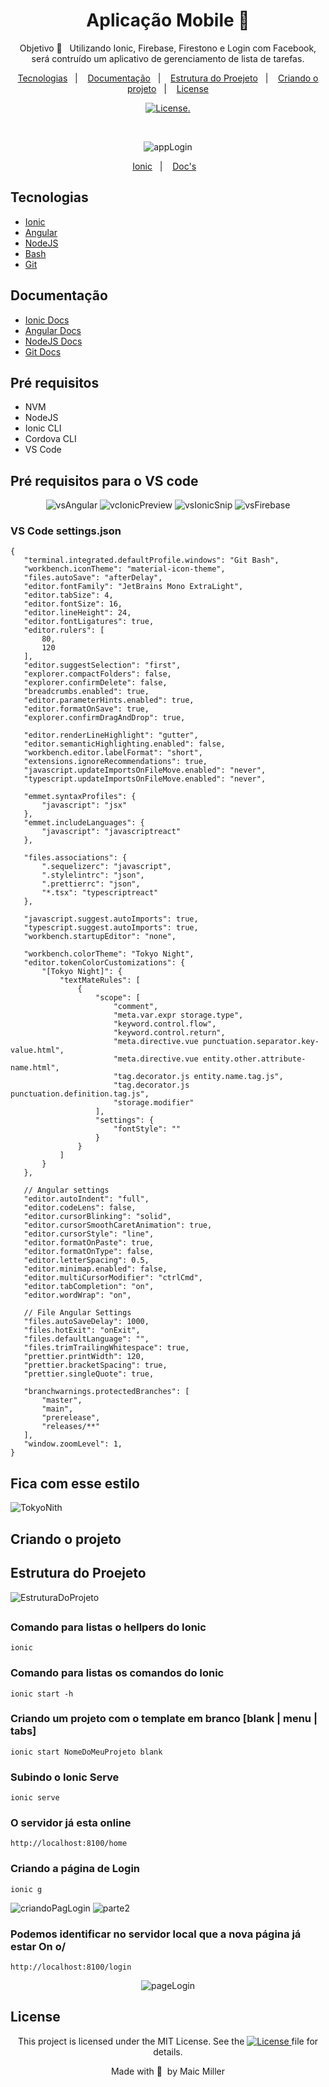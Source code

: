 <div align="center">
  
# Aplicação Mobile 📱
  
  
Objetivo 🎯  &nbsp;&nbsp;Utilizando Ionic, Firebase, Firestono e Login com Facebook, será contruído um aplicativo de gerenciamento de lista de tarefas.
  
</div>
  
 <p align="center">
  <a href="#Tecnologias">Tecnologias</a>&nbsp;&nbsp;&nbsp;|&nbsp;&nbsp;&nbsp;
  <a href="#Documentação">Documentação</a>&nbsp;&nbsp;&nbsp;|&nbsp;&nbsp;&nbsp;
  <a href="#Estrutura-do-Proejeto">Estrutura do Proejeto</a>&nbsp;&nbsp;&nbsp;|&nbsp;&nbsp;&nbsp;
  <a href="#Criando-o-projeto">Criando o projeto</a>&nbsp;&nbsp;&nbsp;|&nbsp;&nbsp;&nbsp;
  <a href="#License">License</a>
</p>

<p align="center">
  <a href="https://mit-license.org/">
  <img src="https://img.shields.io/static/v1?label=license&message=MIT&color=5965E0&labelColor=121214" alt="License">.
  </a>
</p>

<br>

<div align="center">

![appLogin](https://user-images.githubusercontent.com/990877/151666195-fd417bcd-48a9-44f8-9565-b700c6033746.png)

</div>
  
<p align="center">
  <a href="https://ionicframework.com/docs/cli">Ionic</a>&nbsp;&nbsp;&nbsp;|&nbsp;&nbsp;&nbsp;
  <a href="https://ionicframework.com/docs">Doc's</a>&nbsp;&nbsp;&nbsp;
</p>

## Tecnologias

- [Ionic](https://ionicframework.com/)
- [Angular](https://angular.io/)
- [NodeJS](https://nodejs.org/en/)
- [Bash](https://www.gnu.org/software/bash/)
- [Git](https://git-scm.com/)

## Documentação

- [Ionic Docs](https://ionicframework.com/docs)
- [Angular Docs](https://angular.io/docs)
- [NodeJS Docs](https://nodejs.org/en/docs/)
- [Git Docs](https://git-scm.com/)

## Pré requisitos

- NVM
- NodeJS
- Ionic CLI
- Cordova CLI
- VS Code

## Pré requisitos para o VS code

<div align="center">

![vsAngular](https://user-images.githubusercontent.com/990877/151666987-93cbd07b-27cc-4530-a790-e7605f859e67.png)
![vcIonicPreview](https://user-images.githubusercontent.com/990877/151667016-f8814992-5719-4d1f-b764-9eedb53ee80b.png)
![vsIonicSnip](https://user-images.githubusercontent.com/990877/151667022-ca3cf3ee-18c0-47b1-b8c9-b55a6978b887.png)
![vsFirebase](https://user-images.githubusercontent.com/990877/151667002-e9a42763-69a7-4226-93ae-0487cdae0be2.png)

 </div>
 
 ### VS Code settings.json
 ```script
{
    "terminal.integrated.defaultProfile.windows": "Git Bash",
    "workbench.iconTheme": "material-icon-theme",
    "files.autoSave": "afterDelay",
    "editor.fontFamily": "JetBrains Mono ExtraLight",
    "editor.tabSize": 4,
    "editor.fontSize": 16,
    "editor.lineHeight": 24,
    "editor.fontLigatures": true,
    "editor.rulers": [
        80,
        120
    ],
    "editor.suggestSelection": "first",
    "explorer.compactFolders": false,
    "explorer.confirmDelete": false,
    "breadcrumbs.enabled": true,
    "editor.parameterHints.enabled": true,
    "editor.formatOnSave": true,
    "explorer.confirmDragAndDrop": true,

    "editor.renderLineHighlight": "gutter",
    "editor.semanticHighlighting.enabled": false,
    "workbench.editor.labelFormat": "short",
    "extensions.ignoreRecommendations": true,
    "javascript.updateImportsOnFileMove.enabled": "never",
    "typescript.updateImportsOnFileMove.enabled": "never",

    "emmet.syntaxProfiles": {
        "javascript": "jsx"
    },
    "emmet.includeLanguages": {
        "javascript": "javascriptreact"
    },

    "files.associations": {
        ".sequelizerc": "javascript",
        ".stylelintrc": "json",
        ".prettierrc": "json",
        "*.tsx": "typescriptreact"
    },

    "javascript.suggest.autoImports": true,
    "typescript.suggest.autoImports": true,
    "workbench.startupEditor": "none",

    "workbench.colorTheme": "Tokyo Night",
    "editor.tokenColorCustomizations": {
        "[Tokyo Night]": {
            "textMateRules": [
                {
                    "scope": [
                        "comment",
                        "meta.var.expr storage.type",
                        "keyword.control.flow",
                        "keyword.control.return",
                        "meta.directive.vue punctuation.separator.key-value.html",
                        "meta.directive.vue entity.other.attribute-name.html",
                        "tag.decorator.js entity.name.tag.js",
                        "tag.decorator.js punctuation.definition.tag.js",
                        "storage.modifier"
                    ],
                    "settings": {
                        "fontStyle": ""
                    }
                }
            ]
        }
    },

    // Angular settings
    "editor.autoIndent": "full",
    "editor.codeLens": false,
    "editor.cursorBlinking": "solid",
    "editor.cursorSmoothCaretAnimation": true,
    "editor.cursorStyle": "line",
    "editor.formatOnPaste": true,
    "editor.formatOnType": false,
    "editor.letterSpacing": 0.5,
    "editor.minimap.enabled": false,
    "editor.multiCursorModifier": "ctrlCmd",
    "editor.tabCompletion": "on",
    "editor.wordWrap": "on",

    // File Angular Settings
    "files.autoSaveDelay": 1000,
    "files.hotExit": "onExit",
    "files.defaultLanguage": "",
    "files.trimTrailingWhitespace": true,
    "prettier.printWidth": 120,
    "prettier.bracketSpacing": true,
    "prettier.singleQuote": true,

    "branchwarnings.protectedBranches": [
        "master",
        "main",
        "prerelease",
        "releases/**"
    ],
    "window.zoomLevel": 1,
}
```
## Fica com esse estilo

![TokyoNith](https://user-images.githubusercontent.com/990877/151678976-5cc558ee-553e-4950-9c41-f2c2126ad25b.png)

## Criando o projeto

## Estrutura do Proejeto

![EstruturaDoProjeto](https://user-images.githubusercontent.com/990877/151666526-b1e59f6a-ebee-4676-9b53-b1f70ed0a648.png)

##

### Comando para listas o hellpers do Ionic
```script
ionic
```
### Comando para listas os comandos do Ionic
```script
ionic start -h
```
### Criando um projeto com o template em branco [blank | menu | tabs]
```script
ionic start NomeDoMeuProjeto blank
```
### Subindo o Ionic Serve
```script
ionic serve
```
### O servidor já esta online
```script
http://localhost:8100/home
```
### Criando a página de Login
```script
ionic g
```
![criandoPagLogin](https://user-images.githubusercontent.com/990877/151679285-9f8d360d-a09e-4ac2-98a0-d7d58a041e7e.png)
![parte2](https://user-images.githubusercontent.com/990877/151679329-16f83ce9-22bf-4567-a00e-cb47d333ed8e.png)

### Podemos identificar no servidor local que a nova página já estar On o/

```script
http://localhost:8100/login
```

<div align="center">

  ![pageLogin](https://user-images.githubusercontent.com/990877/151679522-8fda2ba5-d8fc-480f-b72e-7eba60e116e1.png)
  
</div>

## License

<div align="center">
  
<p>This project is licensed under the MIT License. See the
  <a href="https://mit-license.org/">
  <img src="https://img.shields.io/static/v1?label=license&message=MIT&color=5965E0&labelColor=121214" alt="License">
  </a> file for details.</p>
<p>Made with&nbsp;💙 &nbsp;by Maic Miller</p>
  
<div>

